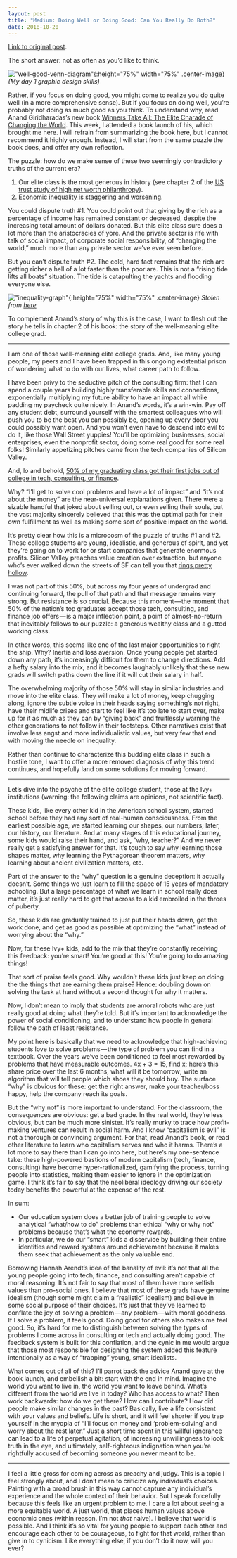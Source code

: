 ```yaml
---
layout: post
title: "Medium: Doing Well or Doing Good: Can You Really Do Both?"
date: 2018-10-20
---
```


[Link to original post](https://medium.com/@paul.n.gregg/doing-well-or-doing-good-can-you-really-do-both-611d8394a2dc).

The short answer: not as often as you’d like to think.

!["well-good-venn-diagram"](/img/wellgood.png){:height="75%" width="75%" .center-image}
*(My day 1 graphic design skills)*

Rather, if you focus on doing good, you might come to realize you do quite well (in a more comprehensive sense). But if you focus on doing well, you’re probably not doing as much good as you think. To understand why, read Anand Giridharadas’s new book [Winners Take All: The Elite Charade of Changing the World](https://www.penguinrandomhouse.com/books/539747/winners-take-all-by-anand-giridharadas/9780451493248/). This week, I attended a book launch of his, which brought me here. I will refrain from summarizing the book here, but I cannot recommend it highly enough. Instead, I will start from the same puzzle the book does, and offer my own reflection.

The puzzle: how do we make sense of these two seemingly contradictory truths of the current era?

1. Our elite class is the most generous in history (see chapter 2 of the [US trust study of high net worth philanthropy](https://www.ustrust.com/publish/content/application/pdf/GWMOL/USTp_ARMCGDN7_oct_2017.pdf)).
2. [Economic inequality is staggering and worsening](https://www.businessinsider.com/income-inequality-highest-united-states-2018-8).

You could dispute truth #1. You could point out that giving by the rich as a percentage of income has remained constant or decreased, despite the increasing total amount of dollars donated. But this elite class sure does a lot more than the aristocracies of yore. And the private sector is rife with talk of social impact, of corporate social responsibility, of “changing the world,” much more than any private sector we’ve ever seen before.

But you can’t dispute truth #2. The cold, hard fact remains that the rich are getting richer a hell of a lot faster than the poor are. This is not a “rising tide lifts all boats” situation. The tide is catapulting the yachts and flooding everyone else.

!["inequality-graph"](/img/inequality.png){:height="75%" width="75%" .center-image}
*Stolen from [here](http://nymag.com/intelligencer/2018/07/oecd-study-labor-conditions-confirms-that-u-s-workers-are-getting-ripped-off.html?gtm=top&gtm=top)*

To complement Anand’s story of why this is the case, I want to flesh out the story he tells in chapter 2 of his book: the story of the well-meaning elite college grad.

***

I am one of those well-meaning elite college grads. And, like many young people, my peers and I have been trapped in this ongoing existential prison of wondering what to do with our lives, what career path to follow.

I have been privy to the seductive pitch of the consulting firm: that I can spend a couple years building highly transferable skills and connections, exponentially multiplying my future ability to have an impact all while padding my paycheck quite nicely. In Anand’s words, it’s a win-win. Pay off any student debt, surround yourself with the smartest colleagues who will push you to be the best you can possibly be, opening up every door you could possibly want open. And you won’t even have to descend into evil to do it, like those Wall Street yuppies! You’ll be optimizing businesses, social enterprises, even the nonprofit sector, doing some real good for some real folks! Similarly appetizing pitches came from the tech companies of Silicon Valley.

And, lo and behold, [50% of my graduating class got their first jobs out of college in tech, consulting, or finance](https://beam.stanford.edu/about-us/stanford-destinations).

Why? “I’ll get to solve cool problems and have a lot of impact” and “it’s not about the money” are the near-universal explanations given. There were a sizable handful that joked about selling out, or even selling their souls, but the vast majority sincerely believed that this was the optimal path for their own fulfillment as well as making some sort of positive impact on the world.

It’s pretty clear how this is a microcosm of the puzzle of truths #1 and #2. These college students are young, idealistic, and generous of spirit, and yet they’re going on to work for or start companies that generate enormous profits. Silicon Valley preaches value creation over extraction, but anyone who’s ever walked down the streets of SF can tell you that [rings pretty hollow](https://mic.com/articles/131861/silicon-valley-is-lying-to-you-about-economic-inequality#.rNyYoofX6).

I was not part of this 50%, but across my four years of undergrad and continuing forward, the pull of that path and that message remains very strong. But resistance is so crucial. Because this moment — the moment that 50% of the nation’s top graduates accept those tech, consulting, and finance job offers — is a major inflection point, a point of almost-no-return that inevitably follows to our puzzle: a generous wealthy class and a gutted working class.

In other words, this seems like one of the last major opportunities to right the ship. Why? Inertia and loss aversion. Once young people get started down any path, it’s increasingly difficult for them to change directions. Add a hefty salary into the mix, and it becomes laughably unlikely that these new grads will switch paths down the line if it will cut their salary in half.

The overwhelming majority of those 50% will stay in similar industries and move into the elite class. They will make a lot of money, keep chugging along, ignore the subtle voice in their heads saying something’s not right, have their midlife crises and start to feel like it’s too late to start over, make up for it as much as they can by “giving back” and fruitlessly warning the other generations to not follow in their footsteps. Other narratives exist that involve less angst and more individualistic values, but very few that end with moving the needle on inequality.

Rather than continue to characterize this budding elite class in such a hostile tone, I want to offer a more removed diagnosis of why this trend continues, and hopefully land on some solutions for moving forward.

***

Let’s dive into the psyche of the elite college student, those at the Ivy+ institutions (warning: the following claims are opinions, not scientific fact).

These kids, like every other kid in the American school system, started school before they had any sort of real-human consciousness. From the earliest possible age, we started learning our shapes, our numbers; later, our history, our literature. And at many stages of this educational journey, some kids would raise their hand, and ask, “why, teacher?” And we never really get a satisfying answer for that. It’s tough to say why learning those shapes matter, why learning the Pythagorean theorem matters, why learning about ancient civilization matters, etc.

Part of the answer to the “why” question is a genuine deception: it actually doesn’t. Some things we just learn to fill the space of 15 years of mandatory schooling. But a large percentage of what we learn in school really does matter, it’s just really hard to get that across to a kid embroiled in the throes of puberty.

So, these kids are gradually trained to just put their heads down, get the work done, and get as good as possible at optimizing the “what” instead of worrying about the “why.”

Now, for these Ivy+ kids, add to the mix that they’re constantly receiving this feedback: you’re smart! You’re good at this! You’re going to do amazing things!

That sort of praise feels good. Why wouldn’t these kids just keep on doing the the things that are earning them praise? Hence: doubling down on solving the task at hand without a second thought for why it matters.

Now, I don’t mean to imply that students are amoral robots who are just really good at doing what they’re told. But it’s important to acknowledge the power of social conditioning, and to understand how people in general follow the path of least resistance.

My point here is basically that we need to acknowledge that high-achieving students love to solve problems — the type of problem you can find in a textbook. Over the years we’ve been conditioned to feel most rewarded by problems that have measurable outcomes. 4x + 3 = 15, find x; here’s this share price over the last 6 months, what will it be tomorrow; write an algorithm that will tell people which shoes they should buy. The surface “why” is obvious for these: get the right answer, make your teacher/boss happy, help the company reach its goals.

But the “why not” is more important to understand. For the classroom, the consequences are obvious: get a bad grade. In the real world, they’re less obvious, but can be much more sinister. It’s really murky to trace how profit-making ventures can result in social harm. And I know “capitalism is evil” is not a thorough or convincing argument. For that, read Anand’s book, or read other literature to learn who capitalism serves and who it harms. There’s a lot more to say there than I can go into here, but here’s my one-sentence take: these high-powered bastions of modern capitalism (tech, finance, consulting) have become hyper-rationalized, gamifying the process, turning people into statistics, making them easier to ignore in the optimization game. I think it’s fair to say that the neoliberal ideology driving our society today benefits the powerful at the expense of the rest.

In sum:

* Our education system does a better job of training people to solve analytical “what/how to do” problems than ethical “why or why not” problems because that’s what the economy rewards.
* In particular, we do our “smart” kids a disservice by building their entire identities and reward systems around achievement because it makes them seek that achievement as the only valuable end.

Borrowing Hannah Arendt’s idea of the banality of evil: it’s not that all the young people going into tech, finance, and consulting aren’t capable of moral reasoning. It’s not fair to say that most of them have more selfish values than pro-social ones. I believe that most of these grads have genuine idealism (though some might claim a “realistic” idealism) and believe in some social purpose of their choices. It’s just that they’ve learned to conflate the joy of solving a problem — any problem — with moral goodness. If I solve a problem, it feels good. Doing good for others also makes me feel good. So, it’s hard for me to distinguish between solving the types of problems I come across in consulting or tech and actually doing good. The feedback system is built for this conflation, and the cynic in me would argue that those most responsible for designing the system added this feature intentionally as a way of “trapping” young, smart idealists.

What comes out of all of this? I’ll parrot back the advice Anand gave at the book launch, and embellish a bit: start with the end in mind. Imagine the world you want to live in, the world you want to leave behind. What’s different from the world we live in today? Who has access to what? Then work backwards: how do we get there? How can I contribute? How did people make similar changes in the past? Basically, live a life consistent with your values and beliefs. Life is short, and it will feel shorter if you trap yourself in the myopia of “I‘ll focus on money and ‘problem-solving’ and worry about the rest later.” Just a short time spent in this willful ignorance can lead to a life of perpetual agitation, of increasing unwillingness to look truth in the eye, and ultimately, self-righteous indignation when you’re rightfully accused of becoming someone you never meant to be.

***

I feel a little gross for coming across as preachy and judgy. This is a topic I feel strongly about, and I don’t mean to criticize any individual’s choices. Painting with a broad brush in this way cannot capture any individual’s experience and the whole context of their behavior. But I speak forcefully because this feels like an urgent problem to me. I care a lot about seeing a more equitable world. A just world, that places human values above economic ones (within reason. I’m not *that* naive). I believe that world is possible. And I think it’s so vital for young people to support each other and encourage each other to be courageous, to fight for that world, rather than give in to cynicism. Like everything else, if you don’t do it now, will you ever?